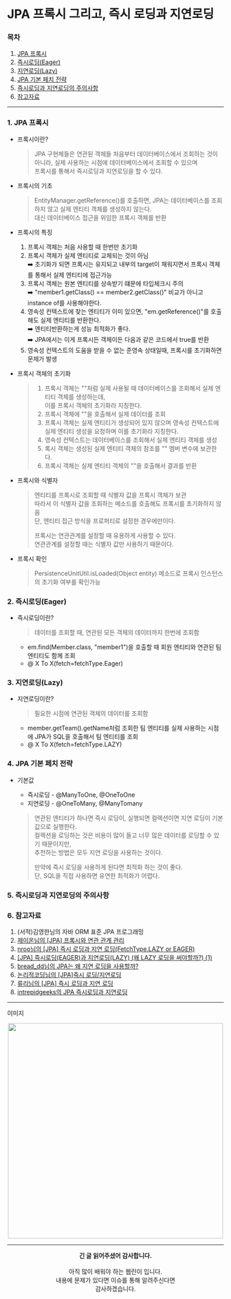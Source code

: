 # JPA 프록시 그리고, 즉시 로딩과 지연로딩

### 목차

1. [JPA 프록시](https://github.com/hongcoding94/JPA_storage/blob/main/JPA_%EC%9D%B4%EB%A1%A0/JPA_%EC%A0%95%EB%A6%AC/005.%20JPA%20%ED%94%84%EB%A1%9D%EC%8B%9C%20%EA%B7%B8%EB%A6%AC%EA%B3%A0,%20%EC%A6%89%EC%8B%9C%20%EB%A1%9C%EB%94%A9%EA%B3%BC%20%EC%A7%80%EC%97%B0%EB%A1%9C%EB%94%A9.md#1-jpa-%ED%94%84%EB%A1%9D%EC%8B%9C)
2. [즉시로딩(Eager)](https://github.com/hongcoding94/JPA_storage/blob/main/JPA_%EC%9D%B4%EB%A1%A0/JPA_%EC%A0%95%EB%A6%AC/005.%20JPA%20%ED%94%84%EB%A1%9D%EC%8B%9C%20%EA%B7%B8%EB%A6%AC%EA%B3%A0,%20%EC%A6%89%EC%8B%9C%20%EB%A1%9C%EB%94%A9%EA%B3%BC%20%EC%A7%80%EC%97%B0%EB%A1%9C%EB%94%A9.md#2-%EC%A6%89%EC%8B%9C%EB%A1%9C%EB%94%A9eager)
3. [지연로딩(Lazy)](https://github.com/hongcoding94/JPA_storage/blob/main/JPA_%EC%9D%B4%EB%A1%A0/JPA_%EC%A0%95%EB%A6%AC/005.%20JPA%20%ED%94%84%EB%A1%9D%EC%8B%9C%20%EA%B7%B8%EB%A6%AC%EA%B3%A0,%20%EC%A6%89%EC%8B%9C%20%EB%A1%9C%EB%94%A9%EA%B3%BC%20%EC%A7%80%EC%97%B0%EB%A1%9C%EB%94%A9.md#3-%EC%A7%80%EC%97%B0%EB%A1%9C%EB%94%A9lazy)
4. [JPA 기본 페치 전략]()
5. [즉시로딩과 지연로딩의 주의사항](https://github.com/hongcoding94/JPA_storage/blob/main/JPA_%EC%9D%B4%EB%A1%A0/JPA_%EC%A0%95%EB%A6%AC/005.%20JPA%20%ED%94%84%EB%A1%9D%EC%8B%9C%20%EA%B7%B8%EB%A6%AC%EA%B3%A0,%20%EC%A6%89%EC%8B%9C%20%EB%A1%9C%EB%94%A9%EA%B3%BC%20%EC%A7%80%EC%97%B0%EB%A1%9C%EB%94%A9.md#5-%EC%A6%89%EC%8B%9C%EB%A1%9C%EB%94%A9%EA%B3%BC-%EC%A7%80%EC%97%B0%EB%A1%9C%EB%94%A9%EC%9D%98-%EC%A3%BC%EC%9D%98%EC%82%AC%ED%95%AD)
6. [참고자료](https://github.com/hongcoding94/JPA_storage/blob/main/JPA_%EC%9D%B4%EB%A1%A0/JPA_%EC%A0%95%EB%A6%AC/005.%20JPA%20%ED%94%84%EB%A1%9D%EC%8B%9C%20%EA%B7%B8%EB%A6%AC%EA%B3%A0,%20%EC%A6%89%EC%8B%9C%20%EB%A1%9C%EB%94%A9%EA%B3%BC%20%EC%A7%80%EC%97%B0%EB%A1%9C%EB%94%A9.md#6-%EC%B0%B8%EA%B3%A0%EC%9E%90%EB%A3%8C)
---

### 1. JPA 프록시

- 프록시이란?
  > JPA 구현체들은 연관된 객체들 처음부터 데이터베이스에서 조회하는 것이 아니라, 실제 사용하는 시점에 데이터베이스에서 조회할 수 있으며<br/>
  > 프록시를 통해서 즉시로딩과 지연로딩을 할 수 있다. 

- 프록시의 기초
  > EntityManager.getReference()를 호출하면, JPA는 데이터베이스를 조회하지 않고 실제 엔티티 객체를 생성하지 않는다.<br/>
  > 대신 데이터베이스 접근을 위임한 프록시 객체를 반환

- 프록시의 특징
  1. 프록시 객체는 처음 사용할 때 한번만 초기화
  2. 프록시 객체가 실제 엔티티로 교체되는 것이 아님<br/>
  ➡️ 초기화가 되면 프록시는 유지되고 내부의 target이 채워지면서 프록시 객체를 통해서 실제 엔티티에 접근가능<br/>
  3. 프록시 객체는 원본 엔티티를 상속받기 떄문에 타입체크시 주의<br/>
  ➡️ "member1.getClass() == member2.getClass()" 비교가 아니고 instance of를 사용해야한다.
  4. 영속성 컨텍스트에 찾는 엔티티가 이미 있으면, "em.getReference()"를 호출해도 실제 엔티티를 반환한다.<br/>
  ➡️ 엔티티반환하는게 성능 최적화가 좋다.<br/>
  ➡️ JPA에서는 이게 프록시든 객체이든 다음과 같은 코드에서 true를 반환<br/>
  5. 영속성 컨텍스트의 도움을 받을 수 없는 준영속 상태일때, 프록시를 초기화하면 문제가 발생

- 프록시 객체의 초기화
  > 1. 프록시 객체는 ""처럼 실제 사용될 때 데이터베이스를 조회해서 실제 엔티티 객체를 생성하는데,<br/>
  > 이를 프록시 객체의 초기화라 지칭한다.<br/>
  > 2. 프록시 객체에 ""을 호출해서 실제 데이터를 조회
  > 3. 프록시 객체는 실제 엔티티가 생성되어 있지 않으며 영속성 컨텍스트에 실제 엔티티 생성을 요청하며 이를 초기화라 지칭한다.
  > 4. 영속성 컨텍스트는 데이터베이스를 조회해서 실제 엔티티 객체를 생성
  > 5. 록시 객체는 생성된 실제 엔티티 객체의 참조를 "" 멤버 변수에 보관한다.
  > 6. 프록시 객체는 실제 엔티티 객체의 ""을 호출해서 결과를 반환

- 프록시와 식별자
  > 엔티티를 프록시로 조회할 때 식별자 값을 프록시 객체가 보관<br/>
  > 따라서 이 식별자 값을 조회하는 메소드를 호출해도 프록시를 초기화하지 않음<br/>
  > 단, 엔티티 접근 방식을 프로퍼티로 설정한 경우에만이다.
  >
  > 프록시는 연관관계를 설정할 때 유용하게 사용할 수 있다.<br/>
  > 연관관계를 설정할 때는 식별자 값만 사용하기 때문이다.

- 프록시 확인
  > PersistenceUnitUtil.isLoaded(Object entity) 메소드로 프록시 인스턴스의 초기화 여부를 확인가능

### 2. 즉시로딩(Eager)

- 즉시로딩이란?
  > 데이터를 조회할 때, 연관된 모든 객체의 데이터까지 한번에 조회함

  - em.find(Member.class, "member1")을 호출할 때 회원 엔티티와 연관된 팀 엔티티도 함께 조회
  - @ X To X(fetch=fetchType.Eager)

### 3. 지연로딩(Lazy)

- 지연로딩이란?
  > 필요한 시점에 연관된 객체의 데이터를 조회함
  
  - member.getTeam().getName처럼 조회한 팀 엔티티를 실제 사용하는 시점에 JPA가 SQL을 호출해서 팀 엔티티를 조회
  - @ X To X(fetch=fetchType.LAZY)


### 4. JPA 기본 페치 전략

- 기본값
  - 즉시로딩 - @ManyToOne, @OneToOne
  - 지연로딩 - @OneToMany, @ManyTomany

  > 연관된 엔티티가 하나면 즉시 로딩이, 실행되면 컬렉션이면 지연 로딩이 기본값으로 실행한다.<br/>
  > 컬렉션을 로딩하는 것은 비용이 많이 들고 너무 많은 데이터를 로딩할 수 있기 때문이지만,<br/>
  > 추천하는 방법은 모두 지연 로딩을 사용하는 것이다.<br/>
  > 
  > 만약에 즉시 로딩을 사용하게 된다면 최적화 하는 것이 좋다.<br/>
  > 단, SQL을 직접 사용하면 유연한 최적화가 어렵다.

### 5. 즉시로딩과 지연로딩의 주의사항



### 6. 참고자료
1. (서적)김영한님의 자바 ORM 표준 JPA 프로그래밍
2. [제이온님의 [JPA] 프록시와 연관 관계 관리](https://steady-coding.tistory.com/550)
3. [nroo님의 [JPA] 즉시 로딩과 지연 로딩(FetchType.LAZY or EAGER)](https://ict-nroo.tistory.com/132)
4. [[JPA] 즉시로딩(EAGER)과 지연로딩(LAZY) (왜 LAZY 로딩을 써야할까?) (1)](https://velog.io/@jin0849/JPA-%EC%A6%89%EC%8B%9C%EB%A1%9C%EB%94%A9EAGER%EA%B3%BC-%EC%A7%80%EC%97%B0%EB%A1%9C%EB%94%A9LAZY)
5. [bread_dd님의 JPA는 왜 지연 로딩을 사용할까?](https://velog.io/@bread_dd/JPA%EB%8A%94-%EC%99%9C-%EC%A7%80%EC%97%B0-%EB%A1%9C%EB%94%A9%EC%9D%84-%EC%82%AC%EC%9A%A9%ED%95%A0%EA%B9%8C)
6. [논리적코딩님의 [JPA]즉시 로딩/지연로딩](https://logical-code.tistory.com/140)
7. [류리님의 [JPA] 즉시 로딩과 지연 로딩](https://m.blog.naver.com/fbfbf1/222676554888)
8. [intrepidgeeks의 JPA 즉시로딩과 지연로딩](https://intrepidgeeks.com/tutorial/jpa-immediate-load-and-delayed-load)


---

이미지 
  <div align="center"> 
      <img src="" width="500" height="" />
      <p></P>
    </div>

---
<div align="center">
  <b>긴 글 읽어주셨어 감사합니다.</b><br/><br/>
  아직 많이 배워야 하는 웹린이 입니다.<br/>
  내용에 문제가 있다면 이슈를 통해 알려주신다면 <br>
  감사하겠습니다.
</div>

